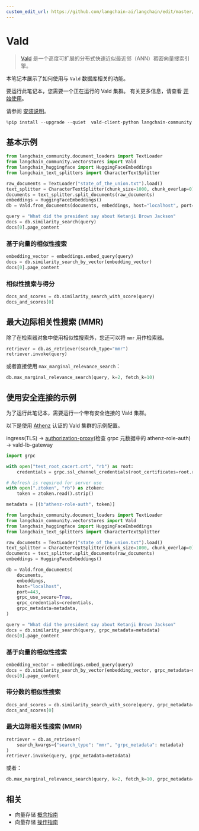 ```yaml
---
custom_edit_url: https://github.com/langchain-ai/langchain/edit/master/docs/docs/integrations/vectorstores/vald.ipynb
---
```


# Vald

> [Vald](https://github.com/vdaas/vald) 是一个高度可扩展的分布式快速近似最近邻（ANN）稠密向量搜索引擎。

本笔记本展示了如何使用与 `Vald` 数据库相关的功能。

要运行此笔记本，您需要一个正在运行的 Vald 集群。
有关更多信息，请查看 [开始使用](https://github.com/vdaas/vald#get-started)。

请参阅 [安装说明](https://github.com/vdaas/vald-client-python#install)。

```python
%pip install --upgrade --quiet  vald-client-python langchain-community
```

## 基本示例


```python
from langchain_community.document_loaders import TextLoader
from langchain_community.vectorstores import Vald
from langchain_huggingface import HuggingFaceEmbeddings
from langchain_text_splitters import CharacterTextSplitter

raw_documents = TextLoader("state_of_the_union.txt").load()
text_splitter = CharacterTextSplitter(chunk_size=1000, chunk_overlap=0)
documents = text_splitter.split_documents(raw_documents)
embeddings = HuggingFaceEmbeddings()
db = Vald.from_documents(documents, embeddings, host="localhost", port=8080)
```


```python
query = "What did the president say about Ketanji Brown Jackson"
docs = db.similarity_search(query)
docs[0].page_content
```

### 基于向量的相似性搜索


```python
embedding_vector = embeddings.embed_query(query)
docs = db.similarity_search_by_vector(embedding_vector)
docs[0].page_content
```

### 相似性搜索与得分


```python
docs_and_scores = db.similarity_search_with_score(query)
docs_and_scores[0]
```

## 最大边际相关性搜索 (MMR)

除了在检索器对象中使用相似性搜索外，您还可以将 `mmr` 用作检索器。

```python
retriever = db.as_retriever(search_type="mmr")
retriever.invoke(query)
```

或者直接使用 `max_marginal_relevance_search`：

```python
db.max_marginal_relevance_search(query, k=2, fetch_k=10)
```

## 使用安全连接的示例
为了运行此笔记本，需要运行一个带有安全连接的 Vald 集群。

以下是使用 [Athenz](https://github.com/AthenZ/athenz) 认证的 Vald 集群的示例配置。

ingress(TLS) -> [authorization-proxy](https://github.com/AthenZ/authorization-proxy)(检查 grpc 元数据中的 athenz-role-auth) -> vald-lb-gateway


```python
import grpc

with open("test_root_cacert.crt", "rb") as root:
    credentials = grpc.ssl_channel_credentials(root_certificates=root.read())

# Refresh is required for server use
with open(".ztoken", "rb") as ztoken:
    token = ztoken.read().strip()

metadata = [(b"athenz-role-auth", token)]
```


```python
from langchain_community.document_loaders import TextLoader
from langchain_community.vectorstores import Vald
from langchain_huggingface import HuggingFaceEmbeddings
from langchain_text_splitters import CharacterTextSplitter

raw_documents = TextLoader("state_of_the_union.txt").load()
text_splitter = CharacterTextSplitter(chunk_size=1000, chunk_overlap=0)
documents = text_splitter.split_documents(raw_documents)
embeddings = HuggingFaceEmbeddings()

db = Vald.from_documents(
    documents,
    embeddings,
    host="localhost",
    port=443,
    grpc_use_secure=True,
    grpc_credentials=credentials,
    grpc_metadata=metadata,
)
```


```python
query = "What did the president say about Ketanji Brown Jackson"
docs = db.similarity_search(query, grpc_metadata=metadata)
docs[0].page_content
```

### 基于向量的相似性搜索


```python
embedding_vector = embeddings.embed_query(query)
docs = db.similarity_search_by_vector(embedding_vector, grpc_metadata=metadata)
docs[0].page_content
```

### 带分数的相似性搜索


```python
docs_and_scores = db.similarity_search_with_score(query, grpc_metadata=metadata)
docs_and_scores[0]
```

### 最大边际相关性搜索 (MMR)


```python
retriever = db.as_retriever(
    search_kwargs={"search_type": "mmr", "grpc_metadata": metadata}
)
retriever.invoke(query, grpc_metadata=metadata)
```

或者：


```python
db.max_marginal_relevance_search(query, k=2, fetch_k=10, grpc_metadata=metadata)
```

## 相关

- 向量存储 [概念指南](/docs/concepts/#vector-stores)
- 向量存储 [操作指南](/docs/how_to/#vector-stores)